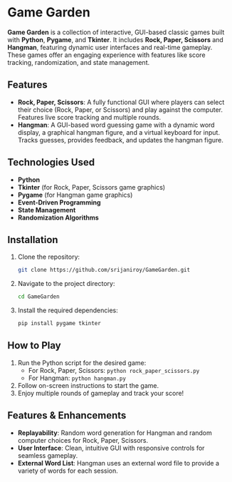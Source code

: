 # Game Garden

**Game Garden** is a collection of interactive, GUI-based classic games built with **Python**, **Pygame**, and **Tkinter**. It includes **Rock, Paper, Scissors** and **Hangman**, featuring dynamic user interfaces and real-time gameplay. These games offer an engaging experience with features like score tracking, randomization, and state management.

## Features
- **Rock, Paper, Scissors**: A fully functional GUI where players can select their choice (Rock, Paper, or Scissors) and play against the computer. Features live score tracking and multiple rounds.
- **Hangman**: A GUI-based word guessing game with a dynamic word display, a graphical hangman figure, and a virtual keyboard for input. Tracks guesses, provides feedback, and updates the hangman figure.

## Technologies Used
- **Python**  
- **Tkinter** (for Rock, Paper, Scissors game graphics)
- **Pygame** (for Hangman game graphics)
- **Event-Driven Programming**
- **State Management**  
- **Randomization Algorithms**

## Installation
1. Clone the repository:
   ```bash
   git clone https://github.com/srijaniroy/GameGarden.git
   ```
2. Navigate to the project directory:
   ```bash
   cd GameGarden
   ```
3. Install the required dependencies:
   ```bash
   pip install pygame tkinter
   ```

## How to Play
1. Run the Python script for the desired game:
   - For Rock, Paper, Scissors: `python rock_paper_scissors.py`
   - For Hangman: `python hangman.py`
2. Follow on-screen instructions to start the game.
3. Enjoy multiple rounds of gameplay and track your score!

## Features & Enhancements
- **Replayability**: Random word generation for Hangman and random computer choices for Rock, Paper, Scissors.
- **User Interface**: Clean, intuitive GUI with responsive controls for seamless gameplay.
- **External Word List**: Hangman uses an external word file to provide a variety of words for each session.
